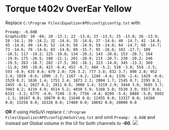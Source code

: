 # Torque t402v OverEar Yellow
Replace `C:\Program Files\EqualizerAPO\config\config.txt` with:
```
Preamp: -6.0dB
GraphicEQ: 10 -84; 20 -13.1; 22 -13.4; 23 -13.5; 25 -13.8; 26 -13.9; 28 -14.1; 30 -14.2; 32 -14.4; 35 -14.6; 37 -14.6; 40 -14.7; 42 -14.8; 45 -14.8; 49 -14.9; 52 -14.9; 56 -14.9; 59 -14.8; 64 -14.7; 68 -14.7; 73 -14.6; 78 -14.6; 83 -14.9; 89 -15.7; 95 -16.6; 102 -17.7; 109 -18.5; 117 -19.2; 125 -19.8; 134 -20.3; 143 -20.6; 153 -20.7; 164 -19.9; 175 -20.5; 188 -21.1; 201 -20.9; 215 -20.7; 230 -20.2; 246 -19.5; 263 -18.7; 282 -17.5; 301 -16.1; 323 -14.8; 345 -13.3; 369 -11.6; 395 -10.0; 423 -8.4; 452 -6.7; 484 -5.2; 518 -3.8; 554 -2.5; 593 -0.9; 635 0.6; 679 2.0; 726 3.2; 777 3.8; 832 3.7; 890 2.8; 952 1.4; 1019 -0.6; 1090 -2.7; 1167 -4.2; 1248 -4.6; 1336 -2.4; 1429 -0.6; 1529 0.2; 1636 1.4; 1751 2.4; 1873 2.2; 2004 1.7; 2145 0.7; 2295 0.1; 2455 -0.1; 2627 0.2; 2811 0.6; 3008 1.4; 3219 2.9; 3444 3.6; 3685 3.7; 3943 4.2; 4219 4.9; 4514 5.2; 4830 5.9; 5168 5.8; 5530 3.9; 5917 0.6; 6331 -3.2; 6775 -4.0; 7249 -3.9; 7756 -4.4; 8299 -5.4; 8880 -5.0; 9502 -1.3; 10167 0.0; 10879 0.0; 11640 0.0; 12455 0.0; 13327 0.0; 14260 0.0; 15258 0.0; 16326 0.0; 17469 0.0; 18692 0.0; 20000 0.0
```
**OR** if using HeSuVi replace `C:\Program Files\EqualizerAPO\config\HeSuVi\eq.txt` and omit `Preamp: -6.0dB` and instead set Global volume in the UI for both channels to **-60**.
![](https://raw.githubusercontent.com/jaakkopasanen/AutoEq/master/results/Headphone.com/innerfidelity/onear/Torque%20t402v%20OverEar%20Yellow/Torque%20t402v%20OverEar%20Yellow.png)
